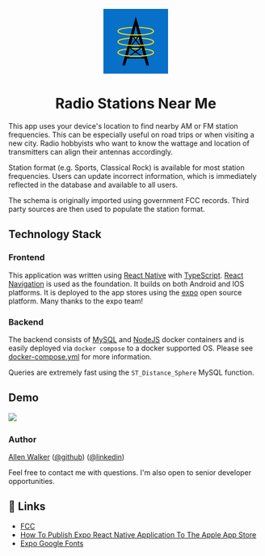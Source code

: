 <p align="center">
  <img alt="radio stations near me" height="128" src="./assets/icon-ios.png">
  <h1 align="center">Radio Stations Near Me</h1>
</p>

This app uses your device's location to find nearby AM or FM station frequencies. This can be especially useful on road trips or when visiting a new city. Radio hobbyists who want to know the wattage and location of transmitters can align their antennas accordingly.

Station format (e.g. Sports, Classical Rock) is available for most station frequencies. Users can update incorrect information, which is immediately reflected in the database and available to all users.

The schema is originally imported using government FCC records. Third party sources are then used to populate the station format.

## Technology Stack

### Frontend

This application was written using [React Native](https://reactnative.dev/) with [TypeScript](https://www.typescriptlang.org/). [React Navigation](https://reactnavigation.org/) is used as the foundation. It builds on both Android and IOS platforms. It is deployed to the app stores using the [expo](https://expo.dev) open source platform. Many thanks to the expo team!

### Backend

The backend consists of [MySQL](https://hub.docker.com/_/mysql) and [NodeJS](https://hub.docker.com/_/node/) docker containers and is easily deployed via `docker compose` to a docker supported OS. Please see [docker-compose.yml](./nodejs/docker-compose.yml) for more information. 

Queries are extremely fast using the `ST_Distance_Sphere` MySQL function. 

## Demo

<p>
<img src="./docs/Animation.gif" width="200">
</p>

### Author

[Allen Walker](mailto:allen_walker3@pme.me?subject=[GitHub])
([@github](https://github.com/allenwalker3))  ([@linkedin](https://www.linkedin.com/in/allenwalker3/)) 

Feel free to contact me with questions. I'm also open to senior developer opportunities.

## 🔗 Links

- [FCC](https://www.fcc.gov/media/radio/broadcast-radio-links)
- [How To Publish Expo React Native Application To The Apple App Store](https://www.notjust.dev/blog/2022-03-29-how-to-publish-expo-react-native-app-to-apple-app-store)
- [Expo Google Fonts](https://github.com/expo/google-fonts)